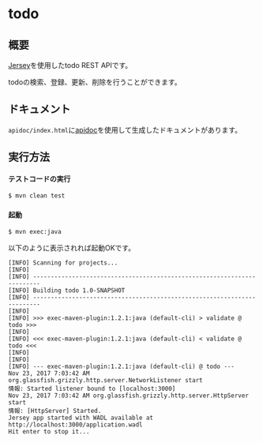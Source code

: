 # todo

## 概要

[Jersey](https://jersey.github.io/)を使用したtodo REST APIです。

todoの検索、登録、更新、削除を行うことができます。

## ドキュメント

`apidoc/index.html`に[apidoc](http://apidocjs.com/)を使用して生成したドキュメントがあります。

## 実行方法

#### テストコードの実行
```sh
$ mvn clean test
```

#### 起動
```sh
$ mvn exec:java
```

以下のように表示されれば起動OKです。

```
[INFO] Scanning for projects...
[INFO]
[INFO] ------------------------------------------------------------------------
[INFO] Building todo 1.0-SNAPSHOT
[INFO] ------------------------------------------------------------------------
[INFO]
[INFO] >>> exec-maven-plugin:1.2.1:java (default-cli) > validate @ todo >>>
[INFO]
[INFO] <<< exec-maven-plugin:1.2.1:java (default-cli) < validate @ todo <<<
[INFO]
[INFO]
[INFO] --- exec-maven-plugin:1.2.1:java (default-cli) @ todo ---
Nov 23, 2017 7:03:42 AM org.glassfish.grizzly.http.server.NetworkListener start
情報: Started listener bound to [localhost:3000]
Nov 23, 2017 7:03:42 AM org.glassfish.grizzly.http.server.HttpServer start
情報: [HttpServer] Started.
Jersey app started with WADL available at http://localhost:3000/application.wadl
Hit enter to stop it...
```
